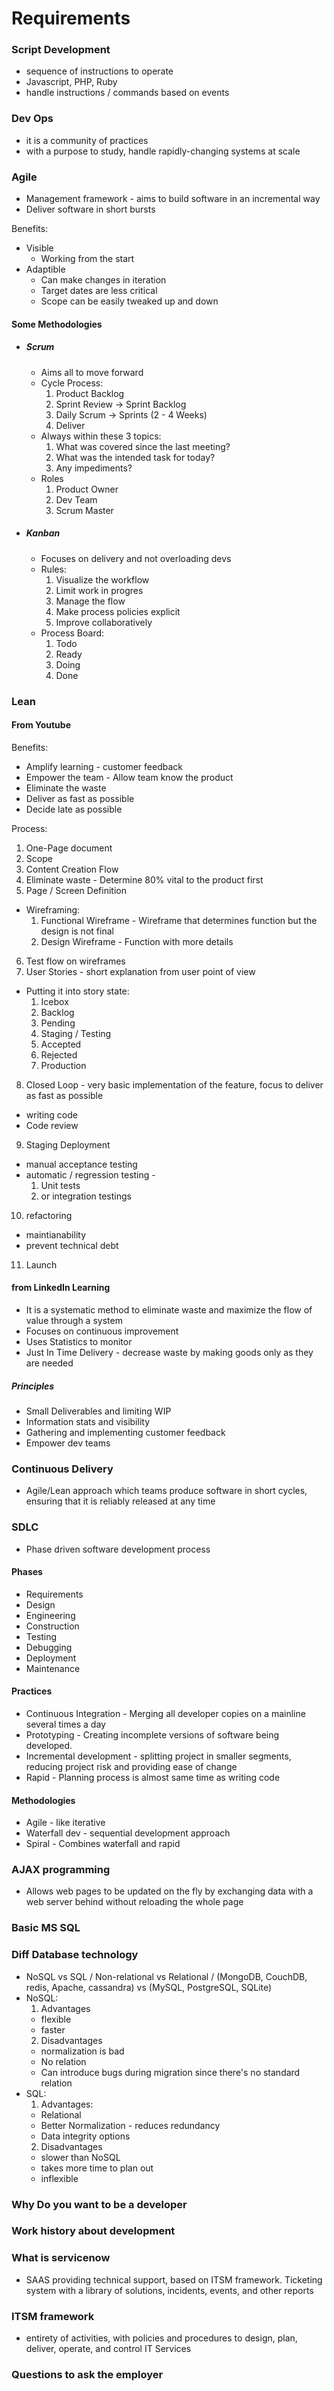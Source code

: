 # Requirements

### Script Development
* sequence of instructions to operate
* Javascript, PHP, Ruby
* handle instructions / commands based on events

### Dev Ops
* it is a community of practices
* with a purpose to study, handle rapidly-changing systems at scale

### Agile
* Management framework - aims to build software in an incremental way
* Deliver software in short bursts

Benefits: 
* Visible
  * Working from the start
* Adaptible 
  * Can make changes in iteration
  * Target dates are less critical
  * Scope can be easily tweaked up and down

#### Some Methodologies
* ##### Scrum
  * Aims all to move forward
  * Cycle Process:
    1. Product Backlog
    2. Sprint Review -> Sprint Backlog
    3. Daily Scrum -> Sprints (2 - 4 Weeks)
    4. Deliver
  * Always within these 3 topics:
    1. What was covered since the last meeting?
    2. What was the intended task for today?
    3. Any impediments?
  * Roles
    1. Product Owner
    2. Dev Team
    3. Scrum Master

* ##### Kanban
  * Focuses on delivery and not overloading devs
  * Rules:
    1. Visualize the workflow
    2. Limit work in progres
    3. Manage the flow
    4. Make process policies explicit
    5. Improve collaboratively
  * Process Board:
    1. Todo
    2. Ready
    3. Doing
    4. Done



### Lean

#### From Youtube
Benefits:
  * Amplify learning - customer feedback
  * Empower the team - Allow team know the product
  * Eliminate the waste
  * Deliver as fast as possible
  * Decide late as possible

Process:
1. One-Page document
2. Scope
3. Content Creation Flow
4. Eliminate waste - Determine 80% vital to the product first
5. Page / Screen Definition
  * Wireframing: 
    1. Functional Wireframe - Wireframe that determines function but the design is not final
    2. Design Wireframe - Function with more details
6. Test flow on wireframes
7. User Stories - short explanation from user point of view
  * Putting it into story state:
    1. Icebox
    2. Backlog
    3. Pending
    4. Staging / Testing
    5. Accepted
    6. Rejected
    7. Production
8. Closed Loop - very basic implementation of the feature, focus to deliver as fast as possible
  * writing code
  * Code review

9. Staging Deployment
  * manual acceptance testing
  * automatic / regression testing - 
    1. Unit tests
    2. or integration testings

10. refactoring
  * maintianability
  * prevent technical debt

11. Launch

#### from LinkedIn Learning
* It is a systematic method to eliminate waste and maximize the flow of value through a system
* Focuses on continuous improvement
* Uses Statistics to monitor
* Just In Time Delivery - decrease waste by making goods only as they are needed

##### Principles
* Small Deliverables and limiting WIP
* Information stats and visibility
* Gathering and implementing customer feedback
* Empower dev teams

### Continuous Delivery
* Agile/Lean approach which teams produce software in short cycles, ensuring that it is reliably released at any time

### SDLC
* Phase driven software development process

#### Phases
* Requirements 
* Design 
* Engineering 
* Construction 
* Testing 
* Debugging 
* Deployment 
* Maintenance

#### Practices
* Continuous Integration - Merging all developer copies on a mainline several times a day
* Prototyping - Creating incomplete versions of software being developed.
* Incremental development - splitting project in smaller segments, reducing project risk and providing ease of change
* Rapid - Planning process is almost same time as writing code

#### Methodologies
* Agile - like iterative
* Waterfall dev - sequential development approach
* Spiral - Combines waterfall and rapid

### AJAX programming
* Allows web pages to be updated on the fly by exchanging data with a web server behind without reloading the whole page

### Basic MS SQL

### Diff Database technology
* NoSQL vs SQL / Non-relational vs Relational / (MongoDB, CouchDB, redis, Apache, cassandra) vs (MySQL, PostgreSQL, SQLite)
* NoSQL:
  1. Advantages
    * flexible
    * faster
  2. Disadvantages
    * normalization is bad
    * No relation
    * Can introduce bugs during migration since there's no standard relation
* SQL:
  1. Advantages:
    * Relational
    * Better Normalization - reduces redundancy
    * Data integrity options
  2. Disadvantages
    * slower than NoSQL
    * takes more time to plan out
    * inflexible

### Why Do you want to be a developer

### Work history about development

### What is servicenow
* SAAS providing technical support, based on ITSM framework. Ticketing system with a library of solutions, incidents, events, and other reports

### ITSM framework
* entirety of activities, with policies and procedures to design, plan, deliver, operate, and control IT Services

### Questions to ask the employer